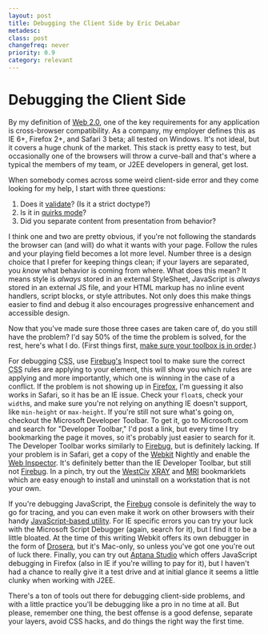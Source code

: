 ```yaml
---
layout: post
title: Debugging the Client Side by Eric DeLabar
metadesc: 
class: post
changefreq: never
priority: 0.9
category: relevant
---
```

<h1>Debugging the Client Side</h1>
<p>By my definition of <a href="/2008/02/web-20-religion-politics">Web 2.0</a>, one of the key requirements for any application is cross-browser compatibility.  As a company, my employer defines this as <span class="caps">IE</span> 6+, Firefox 2+, and Safari 3 beta; all tested on Windows.  It's not ideal, but it covers a huge chunk of the market.  This stack is pretty easy to test, but occasionally one of the browsers will throw a curve-ball and that's where a typical the members of my team, or <span class="caps">J2EE</span> developers in general, get&nbsp;lost.</p>
<p>When somebody comes across some weird client-side error and they come looking for my help, I start with three&nbsp;questions:</p>
<ol>
<li>Does it <a href="http://validator.w3.org/">validate</a>? (Is it a strict&nbsp;doctype?)</li>
<li>Is it in <a href="http://www.quirksmode.org/css/quirksmode.html">quirks&nbsp;mode</a>?</li>
<li>Did you separate content from presentation from&nbsp;behavior?</li>
</ol>
<p>I think one and two are pretty obvious, if you're not following the standards the browser can (and will) do what it wants with your page.  Follow the rules and your playing field becomes a lot more level.  Number three is a design choice that I prefer for keeping things clean; if your layers are separated, you <em>know</em> what behavior is coming from where.  What does this mean?  It means style is <em>always</em> stored in an external StyleSheet, JavaScript is <em>always</em> stored in an external <span class="caps">JS</span> file, and your <span class="caps">HTML</span> markup has no inline event handlers, script blocks, or style attributes.  Not only does this make things easier to find and debug it also encourages progressive enhancement and accessible&nbsp;design.</p>
<p>Now that you've made sure those three cases are taken care of, do you still have the problem?  I'd say 50% of the time the problem is solved, for the rest, here's what I do.  (First things first, <a href="/2007/02/lets-talk-about-tools-part-1.html">make sure your toolbox is in&nbsp;order</a>.)</p>
<p>For debugging <abbr title="Cascading Style Sheet"><span class="caps">CSS</span></abbr>, use <a href="http://www.getfirebug.com/">Firebug's</a> Inspect tool to make sure the correct <abbr title="Cascading Style Sheet"><span class="caps">CSS</span></abbr> rules are applying to your element, this will show you which rules are applying and more importantly, which one is winning in the case of a conflict.  If the problem is not showing up in <a href="http://www.mozilla.com/en-US/firefox/">Firefox</a>, I'm guessing it also works in Safari, so it has be an <span class="caps">IE</span> issue.  Check your <code>float</code>s, check your <code>width</code>s, and make sure you're not relying on anything IE doesn't support, like <code>min-height</code> or <code>max-height</code>.  If you're still not sure what's going on, checkout the Microsoft Developer Toolbar.  To get it, go to Microsoft.com and search for "Developer Toolbar," I'd post a link, but every time I try bookmarking the page it moves, so it's probably just easier to search for it.  The Developer Toolbar works similarly to <a href="http://www.getfirebug.com/">Firebug</a>, but is definitely lacking.  If your problem is in Safari, get a copy of the <a href="http://webkit.org/">Webkit</a> Nightly and enable the <a href="http://trac.webkit.org/projects/webkit/wiki/Web%20Inspector">Web Inspector</a>.  It's definitely better than the <span class="caps">IE</span> Developer Toolbar, but still not <a href="http://www.getfirebug.com/">Firebug</a>.  In a pinch, try out the <a href="http://www.westciv.com/">WestCiv</a> <a href="http://www.westciv.com/xray/index.html"><span class="caps">XRAY</span></a> and <a href="http://www.westciv.com/mri/index.html"><span class="caps">MRI</span></a> bookmarklets which are easy enough to install and uninstall on a workstation that is not your&nbsp;own.</p>
<p>If you're debugging JavaScript, the <a href="http://www.getfirebug.com">Firebug</a> console is definitely the way to go for tracing, and you can even make it work on other browsers with their handy <a href="http://www.getfirebug.com/lite.html" title="Firebug Lite">JavaScript-based utility</a>.  For <span class="caps">IE</span> specific errors you can try your luck with the Microsoft Script Debugger (again, search for it), but I find it to be a little bloated.  At the time of this writing Webkit offers its own debugger in the form of <a href="http://trac.webkit.org/projects/webkit/wiki/Drosera">Drosera</a>, but it's Mac-only, so unless you've got one you're out of luck there.  Finally, you can try out <a href="http://aptana.com/studio/">Aptana Studio</a> which offers JavaScript debugging in Firefox (also in <span class="caps">IE</span> if you're willing to pay for it), but I haven't had a chance to really give it a test drive and at initial glance it seems a little clunky when working with&nbsp;<span class="caps">J2EE</span>.</p>
<p>There's a ton of tools out there for debugging client-side problems, and with a little practice you'll be debugging like a pro in no time at all.  But please, remember one thing, the best offense is a good defense, separate your layers, avoid <span class="caps">CSS</span> hacks, and do things the right way the first&nbsp;time.</p>